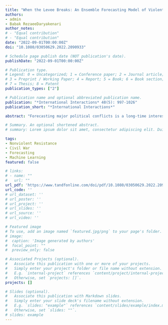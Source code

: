 ```yaml
---
title: "When the Levee Breaks: An Ensemble Forecasting Model of Violent and Nonviolent Dissent"
authors:
- admin
- Babak RezaeeDaryakenari
author_notes:
# - "Equal contribution"
# - "Equal contribution"
date: "2022-09-01T00:00:00Z"
doi: "10.1080/03050629.2022.2090933"

# Schedule page publish date (NOT publication's date).
publishDate: "2022-09-01T00:00:00Z"

# Publication type.
# Legend: 0 = Uncategorized; 1 = Conference paper; 2 = Journal article;
# 3 = Preprint / Working Paper; 4 = Report; 5 = Book; 6 = Book section;
# 7 = Thesis; 8 = Patent
publication_types: ["2"]

# Publication name and optional abbreviated publication name.
publication: "*International Interactions* 48(5): 997-1026"
publication_short: "*International Interactions*"

abstract: "Forecasting major political conflicts is a long-time interest in conflict research. However, the literature thus far has focused almost exclusively on armed conflicts such as civil wars. Attempts to forecast primarily unarmed conflicts have yet to identify a model able to forecast such uprisings with a high degree of accuracy. This thorny forecasting problem may in part be due to the literature’s heavy focus on parametric forecasting methods and relatively rare testing and comparison of a wide range of forecasting algorithms. This paper addresses these gaps in the literature by developing the first unified forecasting model of both major armed and unarmed conflicts at the country-year level based on extensive training, cross-validation, and comparison of eight machine learning algorithms and five forecasting ensembles. We draw on two types of data: slow-moving structural factors such as geography and levels of economic development and short-term political dynamics captured by events data trends, to inform our forecasting models. This approach significantly improves predictive power for both armed and unarmed conflict in comparison to commonly used methods in the literature and suggests that there is significant room for improving forecasts of major political conflicts. However, our algorithms still forecast armed conflict significantly better than unarmed conflict, suggesting the need for continued theory development to inform future forecasting efforts in this area."

# Summary. An optional shortened abstract.
# summary: Lorem ipsum dolor sit amet, consectetur adipiscing elit. Duis posuere tellus ac convallis placerat. Proin tincidunt magna sed ex sollicitudin condimentum.

tags:
- Nonviolent Resistance
- Civil War
- Forecasting
- Machine Learning
featured: false

# links:
# - name: ""
#   url: ""
url_pdf: 'https://www.tandfonline.com/doi/pdf/10.1080/03050629.2022.2090933'
url_code: ''
# url_dataset: ''
# url_poster: ''
# url_project: ''
# url_slides: ''
# url_source: ''
# url_video: ''

# Featured image
# To use, add an image named `featured.jpg/png` to your page's folder. 
# image:
#  caption: 'Image generated by authors'
#  focal_point: ""
#  preview_only: false

# Associated Projects (optional).
#   Associate this publication with one or more of your projects.
#   Simply enter your project's folder or file name without extension.
#   E.g. `internal-project` references `content/project/internal-project/index.md`.
#   Otherwise, set `projects: []`.
projects: []

# Slides (optional).
#   Associate this publication with Markdown slides.
#   Simply enter your slide deck's filename without extension.
#   E.g. `slides: "example"` references `content/slides/example/index.md`.
#   Otherwise, set `slides: ""`.
# slides: example
---
```


